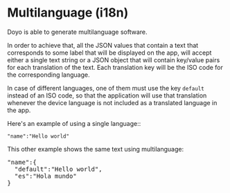 # Multilanguage (i18n)

Doyo is able to generate multilanguage software.

In order to achieve that, all the JSON values that contain a text that corresponds to some label that will be displayed on the app, will accept either a single text string or a JSON object that will contain key/value pairs for each translation of the text. Each translation key will be the ISO code for the corresponding language.

In case of different languages, one of them must use the key `default` instead of an ISO code, so that the application will use that translation whenever the device language is not included as a translated language in the app.

Here's an example of using a single language::

`"name":"Hello world"`

This other example shows the same text using multilanguage:

<pre>
"name":{
  "default":"Hello world",
  "es":"Hola mundo"
}
</pre>
